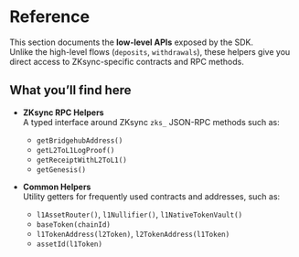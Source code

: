 # Reference

This section documents the **low-level APIs** exposed by the SDK.  
Unlike the high-level flows (`deposits`, `withdrawals`), these helpers give you direct access to ZKsync-specific contracts and RPC methods.

## What you’ll find here

- **ZKsync RPC Helpers**  
  A typed interface around ZKsync `zks_` JSON-RPC methods such as:
  - `getBridgehubAddress()`
  - `getL2ToL1LogProof()`
  - `getReceiptWithL2ToL1()`
  - `getGenesis()`

- **Common Helpers**  
  Utility getters for frequently used contracts and addresses, such as:
  - `l1AssetRouter()`, `l1Nullifier()`, `l1NativeTokenVault()`
  - `baseToken(chainId)`
  - `l1TokenAddress(l2Token)`, `l2TokenAddress(l1Token)`
  - `assetId(l1Token)`
